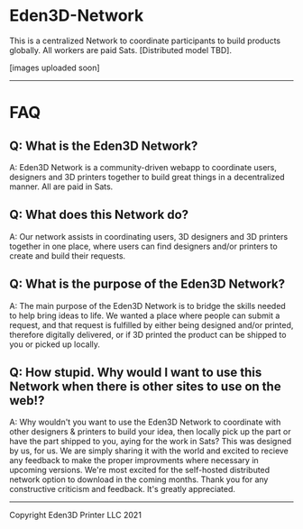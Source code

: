 # Eden3D-Network
This is a centralized Network to coordinate participants to build products globally. All workers are paid Sats. [Distributed model TBD].


[images uploaded soon]




-----------------------------------------------
# FAQ
Q: What is the Eden3D Network?
---
A: Eden3D Network is a community-driven webapp to coordinate users, designers and 3D printers together to build great things in a decentralized manner. All are paid in Sats.

Q: What does this Network do?
---
A: Our network assists in coordinating users, 3D designers and 3D printers together in one place, where users can find designers and/or printers to create and build their requests.

Q: What is the purpose of the Eden3D Network?
---
A: The main purpose of the Eden3D Network is to bridge the skills needed to help bring ideas to life. We wanted a place where people can submit a request, and that request is fulfilled by either being designed and/or printed, therefore digitally delivered, or if 3D printed the product can be shipped to you or picked up locally. 


Q: How stupid. Why would I want to use this Network when there is other sites to use on the web!?
---
A: Why wouldn't you want to use the Eden3D Network to coordinate with other designers & printers to build your idea, then locally pick up the part or have the part shipped to you, aying for the work in Sats? This was designed by us, for us. We are simply sharing it with the world and excited to recieve any feedback to make the proper improvments where necessary in upcoming versions. We're most excited for the self-hosted distributed network option to download in the coming months.  Thank you for any constructive criticism and feedback. It's greatly appreciated. 


---------------------------------------------------------





Copyright Eden3D Printer LLC 2021

